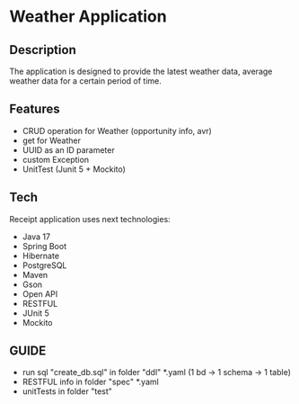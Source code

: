 # Weather Application
## Description
The application is designed to provide the latest weather data, average weather data for a certain period of time.

## Features
- CRUD operation for Weather
   (opportunity info, avr)
- get for Weather
- UUID as an ID parameter
- custom Exception
- UnitTest (Junit 5 + Mockito)


## Tech
Receipt application uses next technologies:
- Java 17
- Spring Boot
- Hibernate
- PostgreSQL
- Maven
- Gson
- Open API
- RESTFUL
- JUnit 5
- Mockito


## GUIDE

- run sql "create_db.sql" in folder "ddl" *.yaml (1 bd -> 1 schema -> 1 table)
- RESTFUL info in folder "spec" *.yaml
- unitTests in folder "test"


